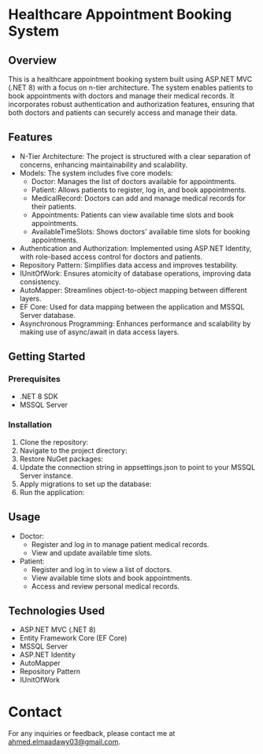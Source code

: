 # Healthcare Appointment Booking System

## Overview

This is a healthcare appointment booking system built using ASP.NET MVC (.NET 8) with a focus on n-tier architecture. The system enables patients to book appointments with doctors and manage their medical records. It incorporates robust authentication and authorization features, ensuring that both doctors and patients can securely access and manage their data.

## Features

- N-Tier Architecture: The project is structured with a clear separation of concerns, enhancing maintainability and scalability.
- Models: The system includes five core models:
  - Doctor: Manages the list of doctors available for appointments.
  - Patient: Allows patients to register, log in, and book appointments.
  - MedicalRecord: Doctors can add and manage medical records for their patients.
  - Appointments: Patients can view available time slots and book appointments.
  - AvailableTimeSlots: Shows doctors' available time slots for booking appointments.
- Authentication and Authorization: Implemented using ASP.NET Identity, with role-based access control for doctors and patients.
- Repository Pattern: Simplifies data access and improves testability.
- IUnitOfWork: Ensures atomicity of database operations, improving data consistency.
- AutoMapper: Streamlines object-to-object mapping between different layers.
- EF Core: Used for data mapping between the application and MSSQL Server database.
- Asynchronous Programming: Enhances performance and scalability by making use of async/await in data access layers.

## Getting Started

### Prerequisites

- .NET 8 SDK
- MSSQL Server

### Installation
1. Clone the repository:
2. Navigate to the project directory:
3. Restore NuGet packages:
4. Update the connection string in appsettings.json to point to your MSSQL Server instance.
5. Apply migrations to set up the database:
6. Run the application:

## Usage

- Doctor:
  - Register and log in to manage patient medical records.
  - View and update available time slots.
- Patient:
  - Register and log in to view a list of doctors.
  - View available time slots and book appointments.
  - Access and review personal medical records.

## Technologies Used
- ASP.NET MVC (.NET 8)
- Entity Framework Core (EF Core)
- MSSQL Server
- ASP.NET Identity
- AutoMapper
- Repository Pattern
- IUnitOfWork


# Contact
For any inquiries or feedback, please contact me at ahmed.elmaadawy03@gmail.com.
